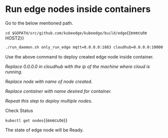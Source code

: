 # Run edge nodes inside containers

Go to the below mentioned path.

`cd $GOPATH/src/github.com/kubeedge/kubeedge/build/edge`{{execute HOST2}}

```sh
./run_daemon.sh only_run_edge mqtt=0.0.0.0:1883 cloudhub=0.0.0.0:10000 edgename=node image="kubeedge/edgecore:latest" containername=container
``` 
 Use the above command to deploy created edge node inside container.
 
 _Replace 0.0.0.0 in cloudhub with the ip of the machine where cloud is running._
 
_Replace node with name of node created._
 
_Replace container with name desired for container._
 
_Repeat this step to deploy multiple nodes._
 
Check Status
 
`kubectl get nodes`{{execute}}
 
The state of edge node will be Ready.
